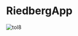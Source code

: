 
# RiedbergApp
![tol8](https://github.com/user-attachments/assets/561bdd3b-9453-475f-87c4-d81fc8e26ed7)
